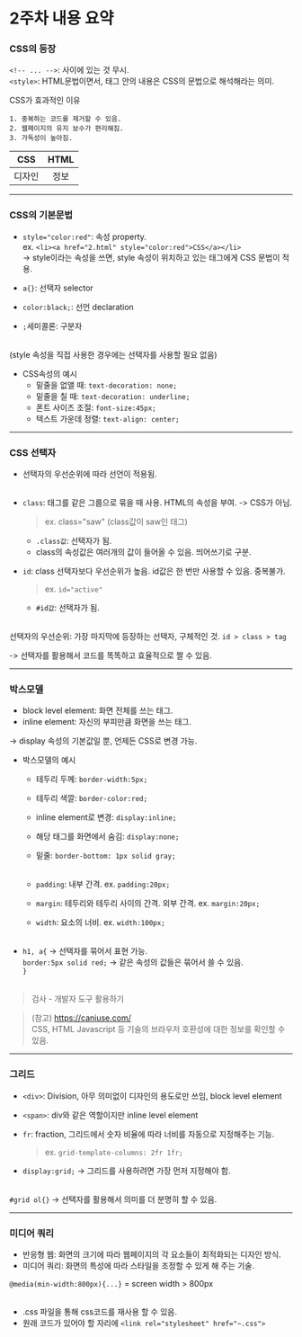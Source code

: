 <h1>2주차 내용 요약</h1>

<h3>CSS의 등장</h3>

`<!-- ... -->`: 사이에 있는 것 무시.<br>
`<style>`: HTML문법이면서, 태그 안의 내용은 CSS의 문법으로 해석해라는 의미.<br>


CSS가 효과적인 이유
```
1. 중복하는 코드를 제거할 수 있음.
2. 웹페이지의 유지 보수가 편리해짐.
3. 가독성이 높아짐.
```

|CSS|HTML|
|:---:|:---:|
|디자인|정보 |

---

<h3>CSS의 기본문법</h3>

- `style="color:red"`: 속성 property. <br>
ex. `<li><a href="2.html" style="color:red">CSS</a></li>`<br>
-> style이라는 속성을 쓰면, style 속성이 위치하고 있는 태그에게 CSS 문법이 적용.

- `a{}`: 선택자 selector  
- `color:black;`: 선언 declaration 
- `;`세미콜론: 구분자<br><br>

(style 속성을 직접 사용한 경우에는 선택자를 사용할 필요 없음)

- CSS속성의 예시
    - 밑줄을 없앨 때: `text-decoration: none;`
    - 밑줄을 칠 때: `text-decoration: underline;`
    - 폰트 사이즈 조절: `font-size:45px;`
    - 텍스트 가운데 정렬: `text-align: center;`

---

<h3>CSS 선택자</h3>

- 선택자의 우선순위에 따라 선언이 적용됨.<br><br>

- `class`: 태그를 같은 그룹으로 묶을 때 사용. HTML의 속성을 부여. -> CSS가 아님. <br>
    > ex. class="saw" (class값이 saw인 태그)<br>

    - `.class값`: 선택자가 됨.
    - class의 속성값은 여러개의 값이 들어올 수 있음. 띄어쓰기로 구분.<br>

- `id`: class 선택자보다 우선순위가 높음. id값은 한 번만 사용할 수 있음. 중복불가.<br> 
    > ex. `id="active"`<br>

    - `#id값`: 선택자가 됨. <br><br>
 
선택자의 우선순위: 가장 마지막에 등장하는 선택자, 구체적인 것. `id > class > tag`

-> 선택자를 활용해서 코드를 똑똑하고 효율적으로 짤 수 있음.

---

<h3>박스모델</h3>

- block level element: 화면 전체를 쓰는 태그.
- inline element: 자신의 부피만큼 화면을 쓰는 태그.<br>

-> display 속성의 기본값일 뿐, 언제든 CSS로 변경 가능.

- 박스모델의 예시
    - 테두리 두께: `border-width:5px;`
    - 테두리 색깔: `border-color:red;`
    - inline element로 변경: `display:inline;`
    - 해당 태그를 화면에서 숨김: `display:none;`
    - 밑줄: `border-bottom: 1px solid gray;`<br><br>
    
    - `padding`: 내부 간격. ex. `padding:20px;`
    - `margin`: 테두리와 테두리 사이의 간격. 외부 간격. ex. `margin:20px;`
    - `width`: 요소의 너비. ex. `width:100px;`<br><br>

- `h1, a{` -> 선택자를 묶어서 표현 가능. <br>
    `border:5px solid red;` -> 같은 속성의 값들은 묶어서 쓸 수 있음.<br>
    `}`<br><br>

> 검사 - 개발자 도구 활용하기<br>

> (참고) https://caniuse.com/ <br>
    CSS, HTML Javascript 등 기술의 브라우저 호환성에 대한 정보를 확인할 수 있음.

---

<h3>그리드</h3>

- `<div>`: Division, 아무 의미없이 디자인의 용도로만 쓰임, block level element
- `<span>`: div와 같은 역할이지만 inline level element

- `fr`: fraction, 그리드에서 숫자 비율에 따라 너비를 자동으로 지정해주는 기능. 
    > ex. `grid-template-columns: 2fr 1fr;`

- `display:grid;` -> 그리드를 사용하려면 가장 먼저 지정해야 함.<br><br>

`#grid ol{}` -> 선택자를 활용해서 의미를 더 분명히 할 수 있음.<br>

---

<h3>미디어 쿼리</h3>

- 반응형 웹: 화면의 크기에 따라 웹페이지의 각 요소들이 최적화되는 디자인 방식.
- 미디어 쿼리: 화면의 특성에 따라 스타일을 조정할 수 있게 해 주는 기술.

`@media(min-width:800px){...}` = screen width > 800px<br><br>

- .css 파일을 통해 css코드를 재사용 할 수 있음.<br>
- 원래 코드가 있어야 할 자리에 `<link rel="stylesheet" href="~.css">`

